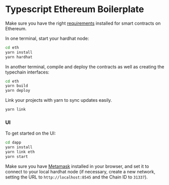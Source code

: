 # Typescript Ethereum Boilerplate

Make sure you have the right [requirements](https://hardhat.org/tutorial/setting-up-the-environment.html) installed for smart contracts on Ethereum.

In one terminal, start your hardhat node:

```bash
cd eth
yarn install
yarn hardhat
```

In another terminal, compile and deploy the contracts as well as creating the typechain interfaces:

```bash
cd eth
yarn build
yarn deploy
```

Link your projects with yarn to sync updates easily.

```bash
yarn link
```

### UI

To get started on the UI:

```bash
cd dapp
yarn install
yarn link eth
yarn start
```

Make sure you have [Metamask](https://metamask.io/) installed in your browser, and set it to connect to your local hardhat node (if necessary, create a new network, setting the URL to `http://localhost:8545` and the Chain ID to `31337`).
